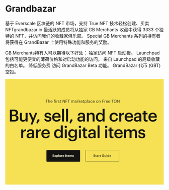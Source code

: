 # Grandbazar

基于 Everscale 区块链的 NFT 市场，支持 True NFT 技术轻松创建、买卖 NFTgrandbazar.io 最活跃的成员将从独家 GB Merchants 收藏中获得 3333 个独特的 NFT，并访问我们的收藏家俱乐部。 Special GB Merchants 系列的持有者将获得在 GrandBazar 上使用特殊功能和服务的奖励。

GB Merchants持有人可以期待以下好处：
独家访问 NFT 启动板。 Launchpad 包括可能更便宜的薄荷价格和对启动功能的访问。
来自 Launchpad 的高级收藏的白名单。
降低服务费
访问 GrandBazar Beta 功能。
GrandBazar 代币 (GBT) 空投。

![grandbazar-dapp-marketplaces-everscale-image1_94e615228f6bd3439b784bbc1e45fcc8](grandbazar-dapp-marketplaces-everscale-image1_94e615228f6bd3439b784bbc1e45fcc8.png)
